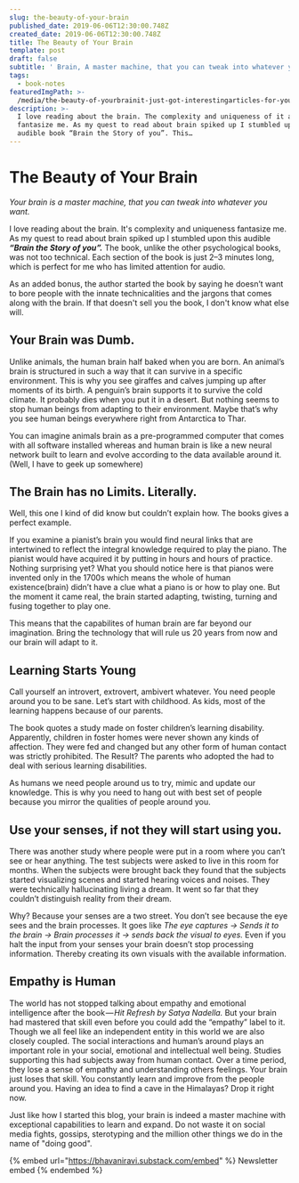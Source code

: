 ```yaml
---
slug: the-beauty-of-your-brain
published_date: 2019-06-06T12:30:00.748Z
created_date: 2019-06-06T12:30:00.748Z
title: The Beauty of Your Brain
template: post
draft: false
subtitle: ' Brain, A master machine, that you can tweak into whatever you want. Crazy to geek-head. Literally, anything. '
tags:
  - book-notes
featuredImgPath: >-
  /media/the-beauty-of-yourbrainit-just-got-interestingarticles-for-you-toread-0.jpg
description: >-
  I love reading about the brain. The complexity and uniqueness of it always
  fantasize me. As my quest to read about brain spiked up I stumbled upon this
  audible book “Brain the Story of you”. This…
---
```


# The Beauty of Your Brain

_Your brain is a master machine, that you can tweak into whatever you want._

I love reading about the brain. It's complexity and uniqueness fantasize me. As my quest to read about brain spiked up I stumbled upon this audible _**“Brain the Story of you”.**_ The book, unlike the other psychological books, was not too technical. Each section of the book is just 2–3 minutes long, which is perfect for me who has limited attention for audio.

As an added bonus, the author started the book by saying he doesn’t want to bore people with the innate technicalities and the jargons that comes along with the brain. If that doesn't sell you the book, I don't know what else will.

## Your Brain was Dumb.

Unlike animals, the human brain half baked when you are born. An animal’s brain is structured in such a way that it can survive in a specific environment. This is why you see giraffes and calves jumping up after moments of its birth. A penguin’s brain supports it to survive the cold climate. It probably dies when you put it in a desert. But nothing seems to stop human beings from adapting to their environment. Maybe that’s why you see human beings everywhere right from Antarctica to Thar.

You can imagine animals brain as a pre-programmed computer that comes with all software installed whereas and human brain is like a new neural network built to learn and evolve according to the data available around it. (Well, I have to geek up somewhere)

## The Brain has no Limits. Literally.

Well, this one I kind of did know but couldn’t explain how. The books gives a perfect example.

If you examine a pianist’s brain you would find neural links that are intertwined to reflect the integral knowledge required to play the piano. The pianist would have acquired it by putting in hours and hours of practice. Nothing surprising yet? What you should notice here is that pianos were invented only in the 1700s which means the whole of human existence(brain) didn’t have a clue what a piano is or how to play one. But the moment it came real, the brain started adapting, twisting, turning and fusing together to play one.

This means that the capabilites of human brain are far beyond our imagination. Bring the technology that will rule us 20 years from now and our brain will adapt to it.

## Learning Starts Young

Call yourself an introvert, extrovert, ambivert whatever. You need people around you to be sane. Let’s start with childhood. As kids, most of the learning happens because of our parents.

The book quotes a study made on foster children’s learning disability. Apparently, children in foster homes were never shown any kinds of affection. They were fed and changed but any other form of human contact was strictly prohibited. The Result? The parents who adopted the had to deal with serious learning disabilities.

As humans we need people around us to try, mimic and update our knowledge. This is why you need to hang out with best set of people because you mirror the qualities of people around you.

## Use your senses, if not they will start using you.

There was another study where people were put in a room where you can’t see or hear anything. The test subjects were asked to live in this room for months. When the subjects were brought back they found that the subjects started visualizing scenes and started hearing voices and noises. They were technically hallucinating living a dream. It went so far that they couldn’t distinguish reality from their dream.

Why? Because your senses are a two street. You don’t see because the eye sees and the brain processes. It goes like _The eye captures → Sends it to the brain → Brain processes it → sends back the visual to eyes._ Even if you halt the input from your senses your brain doesn’t stop processing information. Thereby creating its own visuals with the available information.

## Empathy is Human

The world has not stopped talking about empathy and emotional intelligence after the book — _Hit Refresh by Satya Nadella._ But your brain had mastered that skill even before you could add the “empathy” label to it. Though we all feel like an independent entity in this world we are also closely coupled. The social interactions and human’s around plays an important role in your social, emotional and intellectual well being. Studies supporting this had subjects away from human contact. Over a time period, they lose a sense of empathy and understanding others feelings. Your brain just loses that skill. You constantly learn and improve from the people around you. Having an idea to find a cave in the Himalayas? Drop it right now.



Just like how I started this blog, your brain is indeed a master machine with exceptional capabilities to learn and expand. Do not waste it on social media fights, gossips, sterotyping and the million other things we do in the name of "doing good".



{% embed url="https://bhavaniravi.substack.com/embed" %}
Newsletter embed
{% endembed %}
